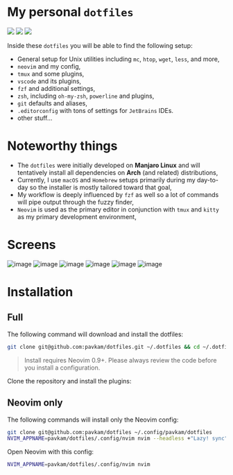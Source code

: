 # My personal `dotfiles`
<a href="https://dotfyle.com/pavkam/dotfiles-config-nvim"><img src="https://dotfyle.com/pavkam/dotfiles-config-nvim/badges/plugins?style=flat" /></a>
<a href="https://dotfyle.com/pavkam/dotfiles-config-nvim"><img src="https://dotfyle.com/pavkam/dotfiles-config-nvim/badges/leaderkey?style=flat" /></a>
<a href="https://dotfyle.com/pavkam/dotfiles-config-nvim"><img src="https://dotfyle.com/pavkam/dotfiles-config-nvim/badges/plugin-manager?style=flat" /></a>

Inside these `dotfiles` you will be able to find the following setup:

* General setup for Unix utilities including `mc`, `htop`, `wget`, `less`, and more,
* `neovim` and my config,
* `tmux` and some plugins,
* `vscode` and its plugins,
* `fzf` and additional settings,
* `zsh`, including `oh-my-zsh`, `powerline` and plugins,
* `git` defaults and aliases,
* `.editorconfig` with tons of settings for `JetBrains` IDEs.
* other stuff...

# Noteworthy things

* The `dotfiles` were initially developed on **Manjaro Linux** and will tentatively install all dependencies on **Arch** (and related) distributions,
* Currently, I use `macOS` and `Homebrew` setups primarily during my day-to-day so the installer is mostly tailored toward that goal,
* My workflow is deeply influenced by `fzf` as well so a lot of commands will pipe output through the fuzzy finder,
* `Neovim` is used as the primary editor in conjunction with `tmux` and `kitty` as my primary development environment,

# Screens

![image](https://github.com/pavkam/dotfiles/assets/7327309/81c0d485-5eec-4d23-ac2b-d19f376646fb)
![image](https://github.com/pavkam/dotfiles/assets/7327309/9249e3ec-4351-4e0a-85d9-7025f67be4e3)
![image](https://user-images.githubusercontent.com/7327309/147490998-1a600287-3555-4bce-9a29-d06c2e476aee.png)
![image](https://user-images.githubusercontent.com/7327309/147490417-8197f664-31df-45fe-87b4-74ae495cee19.png)
![image](https://user-images.githubusercontent.com/7327309/147490500-31312ab3-922b-45ea-9c1a-f2d7f689901b.png)
![image](https://user-images.githubusercontent.com/7327309/147490587-126afbd3-d68b-464d-b8e5-6abd6cb1a1dc.png)

# Installation

## Full

The following command will download and install the dotfiles:
```sh
git clone git@github.com:pavkam/dotfiles.git ~/.dotfiles && cd ~/.dotfiles && ./install.sh
```
> Install requires Neovim 0.9+. Please always review the code before you install a configuration.

Clone the repository and install the plugins:

## Neovim only

The following commands will install only the Neovim config:
```sh
git clone git@github.com:pavkam/dotfiles ~/.config/pavkam/dotfiles
NVIM_APPNAME=pavkam/dotfiles/.config/nvim nvim --headless +"Lazy! sync" +qa
```

Open Neovim with this config:

```sh
NVIM_APPNAME=pavkam/dotfiles/.config/nvim nvim
```
